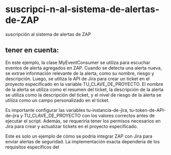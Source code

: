 # suscripci-n-al-sistema-de-alertas-de-ZAP
suscripción al sistema de alertas de ZAP

## tener en cuenta:
En este ejemplo, la clase MyEventConsumer se utiliza para escuchar eventos de alerta agregados en ZAP. Cuando se detecta una alerta nueva, se extrae información relevante de la alerta, como su nombre, riesgo y descripción. Luego, se utiliza la API de Jira para crear un ticket en el proyecto especificado en la variable TU_CLAVE_DE_PROYECTO. El nombre de la alerta se utiliza como el resumen del ticket, la descripción de la alerta se utiliza como la descripción del ticket, y el nivel de riesgo de la alerta se utiliza como un campo personalizado en el ticket.

Es importante configurar las variables tu-instancia-de-jira, tu-token-de-API-de-jira y TU_CLAVE_DE_PROYECTO con los valores correctos antes de ejecutar el script. Además, se requeriría tener los permisos necesarios en Jira para crear y actualizar tickets en el proyecto especificado.

Este es solo un ejemplo de cómo se podría integrar ZAP con Jira para enviar alertas de seguridad. La implementación exacta dependería de los requisitos específicos del
